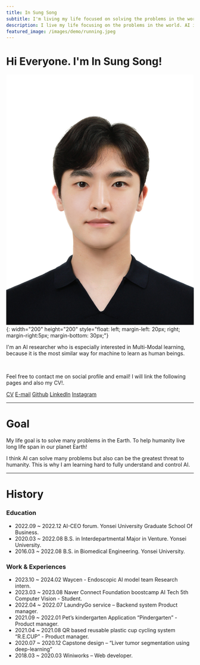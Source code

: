 ```yaml
---
title: In Sung Song
subtitle: I'm living my life focused on solving the problems in the world.  
description: I live my life focusing on the problems in the world. AI is the technology that humanity must learn and control. It can solve many problems but also can be the greatest threat to humanity. I want to learn to control AI.
featured_image: /images/demo/running.jpeg
---
```


# Hi Everyone. I'm In Sung Song!

![Profile](/images/demo/issong.jpg){: width="200" height="200" style="float: left; margin-left: 20px; right; margin-right:5px; margin-bottom: 30px;"}

I'm an AI researcher who is especially interested in Multi-Modal learning, because it is the most similar way for machine to learn as human beings. 

<br/>

Feel free to contact me on social profile and email! I will link the following pages and also my CV!.

<a href="/pdf/CV.pdf" target="_blank" class="button button--medium"><i class="fa fa-file-pdf"></i> CV</a>
<a href="mailto:insungsong5@gmail.com" class="button button--medium"><i class="fa fa-envelope"></i> E-mail</a>
<a href="https://github.com/solversong" target="_blank" class="button button--medium"><i class="fa-brands fa-github"></i> Github</a>
<a href="https://www.linkedin.com/in/in-sung-song-437639271/" target="_blank" class="button button--medium"><i class="fa-brands fa-linkedin"></i> LinkedIn</a>
<a href="https://www.instagram.com/is_motivation_ss0ng/" class="button button--medium"><i class="fa-brands fa-instagram"></i>  Instagram</a>
<br/>

<hr/>

# Goal

My life goal is to solve many problems in the Earth. To help humanity live long life span in our planet Earth!

I think AI can solve many problems but also can be the greatest threat to humanity. This is why I am learning hard to fully understand and control AI. 

<hr/>

# History

### Education

- 2022.09 ~ 2022.12 AI-CEO forum. Yonsei University Graduate School Of Business.
- 2020.03 ~ 2022.08 B.S. in Interdepartmental Major in Venture. Yonsei University.
- 2016.03 ~ 2022.08 B.S. in Biomedical Engineering. Yonsei University.

### Work & Experiences 

- 2023.10 ~ 2024.02 Waycen - Endoscopic AI model team Research intern.
- 2023.03 ~ 2023.08 Naver Connect Foundation boostcamp AI Tech 5th Computer Vision - Student.
- 2022.04 ~ 2022.07 LaundryGo service – Backend system Product manager.
- 2021.09 ~ 2022.01 Pet’s kindergarten Application “Pindergarten” - Product manager.
- 2021.04 ~ 2021.08 QR based reusable plastic cup cycling system “R.E.CUP” - Product manager.
- 2020.07 ~ 2020.12 Capstone design – “Liver tumor segmentation using deep-learning”
- 2018.03 ~ 2020.03 Winiworks – Web developer.